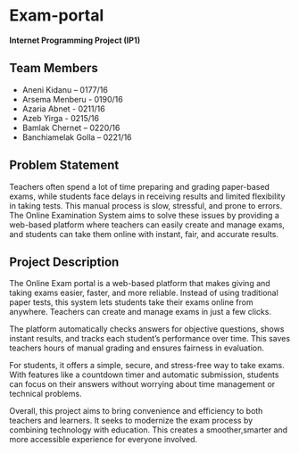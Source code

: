 # Exam-portal
**Internet Programming Project (IP1)**

## Team Members
- Aneni Kidanu –  0177/16
- Arsema Menberu - 0190/16
- Azaria Abnet - 0211/16
- Azeb Yirga  - 0215/16 
- Bamlak Chernet –  0220/16  
- Banchiamelak Golla –  0221/16

## Problem Statement

Teachers often spend a lot of time preparing and grading paper-based exams, while students face delays in receiving results and limited flexibility in taking tests. This manual process is slow, stressful, and prone to errors. The Online Examination System aims to solve these issues by providing a web-based platform where teachers can easily create and manage exams, and students can take them online with instant, fair, and accurate results.


## Project Description

The Online Exam portal is a web-based platform that makes giving and taking exams easier, faster, and more reliable. Instead of using traditional paper tests, this system lets students take their exams online from anywhere. Teachers can create and manage exams in just a few clicks.

The platform automatically checks answers for objective questions, shows instant results, and tracks each student’s performance over time. This saves teachers hours of manual grading and ensures fairness in evaluation.

For students, it offers a simple, secure, and stress-free way to take exams. With features like a countdown timer and automatic submission, students can focus on their answers without worrying about time management or technical problems.

Overall, this project aims to bring convenience and efficiency to both teachers and learners. It seeks to modernize the exam process by combining technology with education. This creates a smoother,smarter and more accessible experience for everyone involved.
